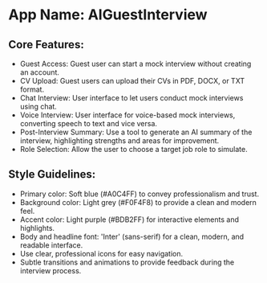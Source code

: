 # **App Name**: AIGuestInterview

## Core Features:

- Guest Access: Guest user can start a mock interview without creating an account.
- CV Upload: Guest users can upload their CVs in PDF, DOCX, or TXT format.
- Chat Interview: User interface to let users conduct mock interviews using chat.
- Voice Interview: User interface for voice-based mock interviews, converting speech to text and vice versa.
- Post-Interview Summary: Use a tool to generate an AI summary of the interview, highlighting strengths and areas for improvement.
- Role Selection: Allow the user to choose a target job role to simulate.

## Style Guidelines:

- Primary color: Soft blue (#A0C4FF) to convey professionalism and trust.
- Background color: Light grey (#F0F4F8) to provide a clean and modern feel.
- Accent color: Light purple (#BDB2FF) for interactive elements and highlights.
- Body and headline font: 'Inter' (sans-serif) for a clean, modern, and readable interface.
- Use clear, professional icons for easy navigation.
- Subtle transitions and animations to provide feedback during the interview process.